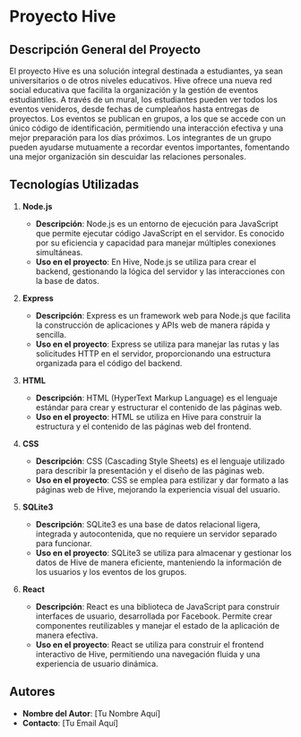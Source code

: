 # Proyecto Hive

## Descripción General del Proyecto

El proyecto Hive es una solución integral destinada a estudiantes, ya sean universitarios o de otros niveles educativos. Hive ofrece una nueva red social educativa que facilita la organización y la gestión de eventos estudiantiles. A través de un mural, los estudiantes pueden ver todos los eventos venideros, desde fechas de cumpleaños hasta entregas de proyectos. Los eventos se publican en grupos, a los que se accede con un único código de identificación, permitiendo una interacción efectiva y una mejor preparación para los días próximos. Los integrantes de un grupo pueden ayudarse mutuamente a recordar eventos importantes, fomentando una mejor organización sin descuidar las relaciones personales.</p>

## Tecnologías Utilizadas

1. **Node.js**
   - **Descripción**: Node.js es un entorno de ejecución para JavaScript que permite ejecutar código JavaScript en el servidor. Es conocido por su eficiencia y capacidad para manejar múltiples conexiones simultáneas.
   - **Uso en el proyecto**: En Hive, Node.js se utiliza para crear el backend, gestionando la lógica del servidor y las interacciones con la base de datos.

2. **Express**
   - **Descripción**: Express es un framework web para Node.js que facilita la construcción de aplicaciones y APIs web de manera rápida y sencilla.
   - **Uso en el proyecto**: Express se utiliza para manejar las rutas y las solicitudes HTTP en el servidor, proporcionando una estructura organizada para el código del backend.

3. **HTML**
   - **Descripción**: HTML (HyperText Markup Language) es el lenguaje estándar para crear y estructurar el contenido de las páginas web.
   - **Uso en el proyecto**: HTML se utiliza en Hive para construir la estructura y el contenido de las páginas web del frontend.

4. **CSS**
   - **Descripción**: CSS (Cascading Style Sheets) es el lenguaje utilizado para describir la presentación y el diseño de las páginas web.
   - **Uso en el proyecto**: CSS se emplea para estilizar y dar formato a las páginas web de Hive, mejorando la experiencia visual del usuario.

5. **SQLite3**
   - **Descripción**: SQLite3 es una base de datos relacional ligera, integrada y autocontenida, que no requiere un servidor separado para funcionar.
   - **Uso en el proyecto**: SQLite3 se utiliza para almacenar y gestionar los datos de Hive de manera eficiente, manteniendo la información de los usuarios y los eventos de los grupos.

6. **React**
   - **Descripción**: React es una biblioteca de JavaScript para construir interfaces de usuario, desarrollada por Facebook. Permite crear componentes reutilizables y manejar el estado de la aplicación de manera efectiva.
   - **Uso en el proyecto**: React se utiliza para construir el frontend interactivo de Hive, permitiendo una navegación fluida y una experiencia de usuario dinámica.

## Autores

- **Nombre del Autor**: [Tu Nombre Aquí]
- **Contacto**: [Tu Email Aquí]
